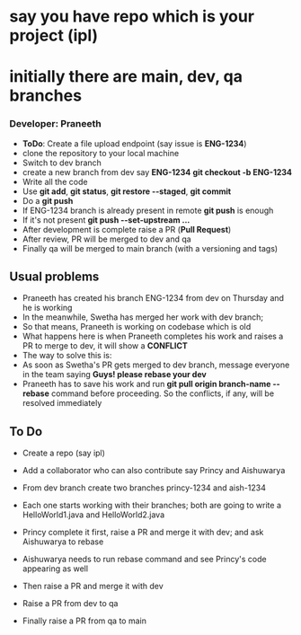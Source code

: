 # say you have repo which is your project (**ipl**)
# initially there are main, dev, qa branches

### Developer: Praneeth
* **ToDo**: Create a file upload endpoint (say issue is **ENG-1234**)
* clone the repository to your local machine
* Switch to dev branch
* create a new branch from dev say **ENG-1234** **git checkout -b ENG-1234**
* Write all the code
* Use **git add**, **git status**, **git restore --staged**, **git commit**
* Do a **git push**
* If ENG-1234 branch is already present in remote **git push** is enough
* If it's not present **git push --set-upstream ...**
* After development is complete raise a PR (**Pull Request**)
* After review, PR will be merged to dev and qa
* Finally qa will be merged to main branch (with a versioning and tags)

## Usual problems

* Praneeth has created his branch ENG-1234 from dev on Thursday and he is working
* In the meanwhile, Swetha has merged her work with dev branch;
* So that means, Praneeth is working on codebase which is old
* What happens here is when Praneeth completes his work and raises a PR to merge to dev, it will show a **CONFLICT**
* The way to solve this is:
* As soon as Swetha's PR gets merged to dev branch, message everyone in the team saying **Guys! please rebase your dev**
* Praneeth has to save his work and run **git pull origin branch-name --rebase** command before proceeding. So the conflicts, if any, will be resolved immediately

## To Do

* Create a repo (say ipl)
* Add a collaborator who can also contribute say Princy and Aishuwarya
* From dev branch create two branches princy-1234 and aish-1234
* Each one starts working with their branches; both are going to write a HelloWorld1.java and HelloWorld2.java
* Princy complete it first, raise a PR and merge it with dev; and ask Aishuwarya to rebase
* Aishuwarya needs to run rebase command and see Princy's code appearing as well
* Then raise a PR and merge it with dev

* Raise a PR from dev to qa
* Finally raise a PR from qa to main









